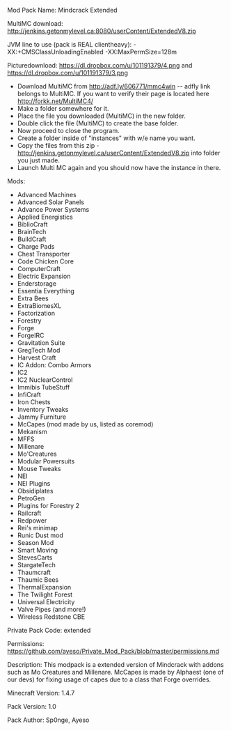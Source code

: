Mod Pack Name: Mindcrack Extended

MultiMC download: http://jenkins.getonmylevel.ca:8080/userContent/ExtendedV8.zip

JVM line to use (pack is REAL clientheavy):  -XX:+CMSClassUnloadingEnabled -XX:MaxPermSize=128m

Picturedownload: https://dl.dropbox.com/u/101191379/4.png and https://dl.dropbox.com/u/101191379/3.png

* Download MultiMC from http://adf.ly/606771/mmc4win  -- adfly link belongs to MultiMC. If you want to verify their page is located here http://forkk.net/MultiMC4/
* Make a folder somewhere for it.
* Place the file you downloaded (MultiMC) in the new folder.
* Double click the file (MultiMC) to create the base folder.
* Now proceed to close the program.
* Create a folder inside of "instances" with w/e name you want.
* Copy the files from this zip - http://jenkins.getonmylevel.ca/userContent/ExtendedV8.zip into folder you just made.
* Launch Multi MC again and you should now have the instance in there.

Mods:

* Advanced Machines 
* Advanced Solar Panels 
* Advance Power Systems   
* Applied Energistics 
* BiblioCraft 
* BrainTech  
* BuildCraft 
* Charge Pads 
* Chest Transporter 
* Code Chicken Core 
* ComputerCraft 
* Electric Expansion 
* Enderstorage  
* Essentia Everything 
* Extra Bees 
* ExtraBiomesXL  
* Factorization
* Forestry
* Forge  
* ForgeIRC 
* Gravitation Suite
* GregTech Mod 
* Harvest Craft
* IC Addon: Combo Armors 
* IC2 
* IC2 NuclearControl 
* Immibis TubeStuff 
* InfiCraft 
* Iron Chests 
* Inventory Tweaks 
* Jammy Furniture
* McCapes (mod made by us, listed as coremod)
* Mekanism 
* MFFS 
* Millenare
* Mo'Creatures 
* Modular Powersuits 
* Mouse Tweaks 
* NEI 
* NEI Plugins 
* Obsidiplates 
* PetroGen 
* Plugins for Forestry 2 
* Railcraft 
* Redpower 
* Rei's minimap 
* Runic Dust mod 
* Season Mod 
* Smart Moving 
* StevesCarts 
* StargateTech 
* Thaumcraft 
* Thaumic Bees
* ThermalExpansion 
* The Twilight Forest 
* Universal Electricity
* Valve Pipes (and more!) 
* Wireless Redstone CBE 

Private Pack Code: extended
<random key is fine>

Permissions:
https://github.com/ayeso/Private_Mod_Pack/blob/master/permissions.md
 
Description:
This modpack is a extended version of Mindcrack with addons such as Mo Creatures and Millenare.
McCapes is made by Alphaest (one of our devs) for fixing usage of capes due to a class that Forge overrides.

Minecraft Version:
1.4.7

Pack Version:
1.0

Pack Author:
Sp0nge, Ayeso
